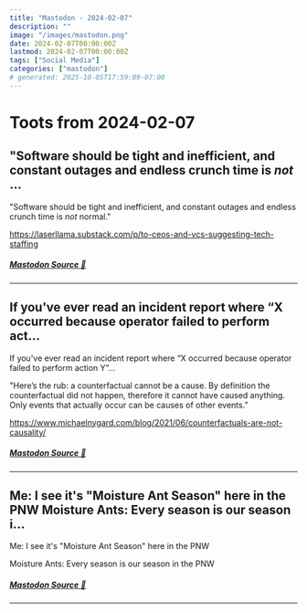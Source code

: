 ```yaml
---
title: "Mastodon - 2024-02-07"
description: ""
image: "/images/mastodon.png"
date: 2024-02-07T00:00:00Z
lastmod: 2024-02-07T00:00:00Z
tags: ["Social Media"]
categories: ["mastodon"]
# generated: 2025-10-05T17:59:09-07:00
---
```


# Toots from 2024-02-07

## "Software should be tight and inefficient, and constant outages and endless crunch time is *not* ...

"Software should be tight and inefficient, and constant outages and endless crunch time is *not* normal."

<https://laserllama.substack.com/p/to-ceos-and-vcs-suggesting-tech-staffing>

##### [Mastodon Source 🐘](https://hachyderm.io/@mweagle/111891594139426679)

---

## If you've ever read an incident report where “X occurred because operator failed to perform act...

If you've ever read an incident report where “X occurred because operator failed to perform action Y”…

"Here’s the rub: a counterfactual cannot be a cause. By definition the counterfactual did not happen, therefore it cannot have caused anything. Only events that actually occur can be causes of other events.”

<https://www.michaelnygard.com/blog/2021/06/counterfactuals-are-not-causality/>

##### [Mastodon Source 🐘](https://hachyderm.io/@mweagle/111891562840534955)

---

## Me: I see it's "Moisture Ant Season" here in the PNW  Moisture Ants: Every season is our season i...

Me: I see it's "Moisture Ant Season" here in the PNW

Moisture Ants: Every season is our season in the PNW

##### [Mastodon Source 🐘](https://hachyderm.io/@mweagle/111891533343209895)

---

